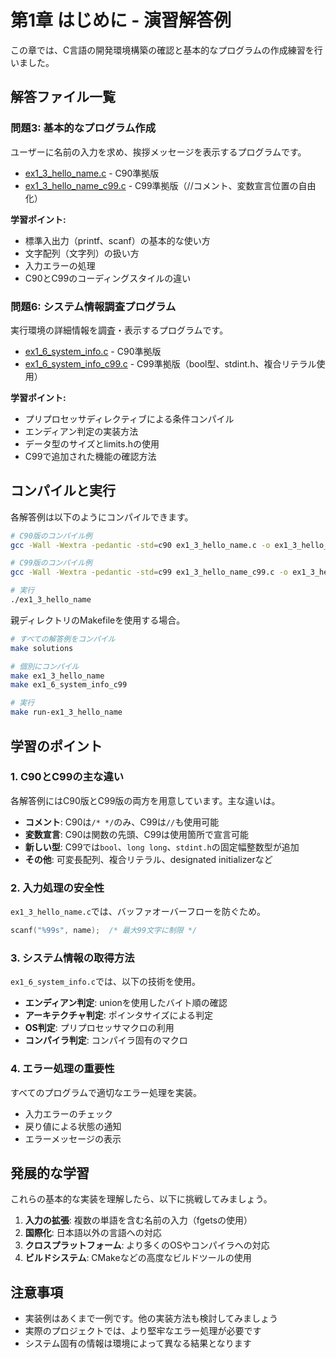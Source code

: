 # 第1章 はじめに - 演習解答例

この章では、C言語の開発環境構築の確認と基本的なプログラムの作成練習を行いました。

## 解答ファイル一覧

### 問題3: 基本的なプログラム作成
ユーザーに名前の入力を求め、挨拶メッセージを表示するプログラムです。

- [ex1_3_hello_name.c](ex1_3_hello_name.c) - C90準拠版
- [ex1_3_hello_name_c99.c](ex1_3_hello_name_c99.c) - C99準拠版（//コメント、変数宣言位置の自由化）

**学習ポイント:**
- 標準入出力（printf、scanf）の基本的な使い方
- 文字配列（文字列）の扱い方
- 入力エラーの処理
- C90とC99のコーディングスタイルの違い

### 問題6: システム情報調査プログラム
実行環境の詳細情報を調査・表示するプログラムです。

- [ex1_6_system_info.c](ex1_6_system_info.c) - C90準拠版
- [ex1_6_system_info_c99.c](ex1_6_system_info_c99.c) - C99準拠版（bool型、stdint.h、複合リテラル使用）

**学習ポイント:**
- プリプロセッサディレクティブによる条件コンパイル
- エンディアン判定の実装方法
- データ型のサイズとlimits.hの使用
- C99で追加された機能の確認方法

## コンパイルと実行

各解答例は以下のようにコンパイルできます。

```bash
# C90版のコンパイル例
gcc -Wall -Wextra -pedantic -std=c90 ex1_3_hello_name.c -o ex1_3_hello_name

# C99版のコンパイル例
gcc -Wall -Wextra -pedantic -std=c99 ex1_3_hello_name_c99.c -o ex1_3_hello_name_c99

# 実行
./ex1_3_hello_name
```

親ディレクトリのMakefileを使用する場合。

```bash
# すべての解答例をコンパイル
make solutions

# 個別にコンパイル
make ex1_3_hello_name
make ex1_6_system_info_c99

# 実行
make run-ex1_3_hello_name
```

## 学習のポイント

### 1. C90とC99の主な違い

各解答例にはC90版とC99版の両方を用意しています。主な違いは。

- **コメント**: C90は`/* */`のみ、C99は`//`も使用可能
- **変数宣言**: C90は関数の先頭、C99は使用箇所で宣言可能
- **新しい型**: C99では`bool`、`long long`、`stdint.h`の固定幅整数型が追加
- **その他**: 可変長配列、複合リテラル、designated initializerなど

### 2. 入力処理の安全性

`ex1_3_hello_name.c`では、バッファオーバーフローを防ぐため。
```c
scanf("%99s", name);  /* 最大99文字に制限 */
```

### 3. システム情報の取得方法

`ex1_6_system_info.c`では、以下の技術を使用。
- **エンディアン判定**: unionを使用したバイト順の確認
- **アーキテクチャ判定**: ポインタサイズによる判定
- **OS判定**: プリプロセッサマクロの利用
- **コンパイラ判定**: コンパイラ固有のマクロ

### 4. エラー処理の重要性

すべてのプログラムで適切なエラー処理を実装。
- 入力エラーのチェック
- 戻り値による状態の通知
- エラーメッセージの表示

## 発展的な学習

これらの基本的な実装を理解したら、以下に挑戦してみましょう。

1. **入力の拡張**: 複数の単語を含む名前の入力（fgetsの使用）
2. **国際化**: 日本語以外の言語への対応
3. **クロスプラットフォーム**: より多くのOSやコンパイラへの対応
4. **ビルドシステム**: CMakeなどの高度なビルドツールの使用

## 注意事項

- 実装例はあくまで一例です。他の実装方法も検討してみましょう
- 実際のプロジェクトでは、より堅牢なエラー処理が必要です
- システム固有の情報は環境によって異なる結果となります